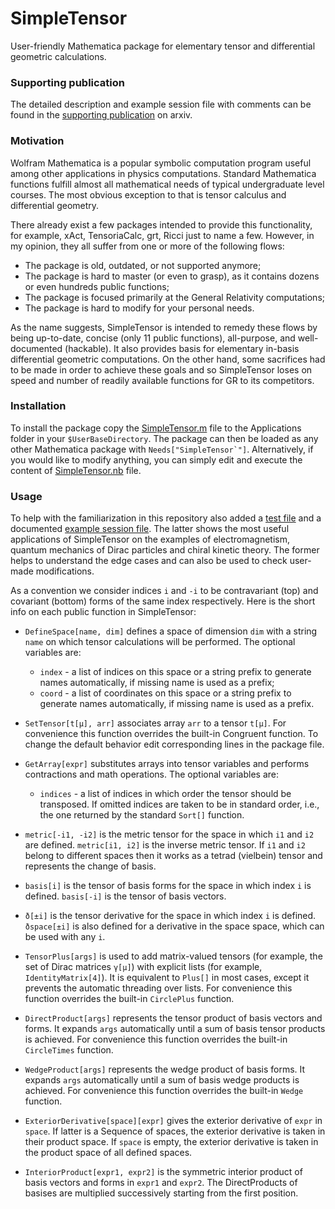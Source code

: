 # SimpleTensor
User-friendly Mathematica package for elementary tensor and differential geometric calculations.

### Supporting publication
The detailed description and example session file with comments can be found in the [supporting publication](https://arxiv.org/pdf/2111.06718) on arxiv.

### Motivation
Wolfram Mathematica is a popular symbolic computation program useful among other applications in physics computations.
Standard Mathematica functions fulfill almost all mathematical needs of typical undergraduate level courses.
The most obvious exception to that is tensor calculus and differential geometry. 

There already exist a few packages intended to provide this functionality, for example, xAct, TensoriaCalc, grt, Ricci just to name a few.
However, in my opinion, they all suffer from one or more of the following flows:
- The package is old, outdated, or not supported anymore;
- The package is hard to master (or even to grasp), as it contains dozens or even hundreds public functions;
- The package is focused primarily at the General Relativity computations;
- The package is hard to modify for your personal needs.

As the name suggests, SimpleTensor is intended to remedy these flows by being up-to-date, concise (only 11 public functions), all-purpose, and well-documented (hackable).
It also provides basis for elementary in-basis differential geometric computations.
On the other hand, some sacrifices had to be made in order to achieve these goals and so SimpleTensor loses on speed and number of readily available functions for GR to its competitors.

### Installation
To install the package copy the [SimpleTensor.m](SimpleTensor.m) file to the Applications folder in your `$UserBaseDirectory`.
The package can then be loaded as any other Mathematica package with ``Needs["SimpleTensor`"]``.
Alternatively, if you would like to modify anything, you can simply edit and execute the content of [SimpleTensor.nb](SimpleTensor.nb) file.

### Usage
To help with the familiarization in this repository also added a [test file](SimpleTensor_test.nb) and a documented [example session file](SimpleTensor_example.nb).
The latter shows the most useful applications of SimpleTensor on the examples of electromagnetism, quantum mechanics of Dirac particles and chiral kinetic theory.
The former helps to understand the edge cases and can also be used to check user-made modifications.

As a convention we consider indices `i` and `-i` to be contravariant (top) and covariant (bottom) forms of the same index respectively.
Here is the short info on each public function in SimpleTensor:

- `DefineSpace[name, dim]` defines a space of dimension `dim` with a string `name` on which tensor calculations will be performed. The optional variables are:
  - `index` - a list of indices on this space or a string prefix to generate names automatically, if missing name is used as a prefix;
  - `coord` - a list of coordinates on this space or a string prefix to generate names automatically, if missing name is used as a prefix.

- `SetTensor[t[µ], arr]` associates array `arr` to a tensor `t[µ]`. For convenience this function overrides the built-in Congruent function. To change the default behavior edit corresponding lines in the package file.

- `GetArray[expr]` substitutes arrays into tensor variables and performs contractions and math operations. The optional variables are:
  - `indices` - a list of indices in which order the tensor should be transposed. If omitted indices are taken to be in standard order, i.e., the one returned by the standard `Sort[]` function.

- `metric[-i1, -i2]` is the metric tensor for the space in which `i1` and `i2` are defined. 
`metric[i1, i2]` is the inverse metric tensor. If `i1` and `i2` belong to different spaces then it works as a tetrad (vielbein) tensor and represents the change of basis.

- `basis[i]` is the tensor of basis forms for the space in which index `i` is defined.
`basis[-i]` is the tensor of basis vectors.

- `ð[±i]` is the tensor derivative for the space in which index `i` is defined. 
`ðspace[±i]` is also defined for a derivative in the space space, which can be used with any `i`.

- `TensorPlus[args]` is used to add matrix-valued tensors (for example, the set of Dirac matrices `γ[µ]`) with explicit lists (for example, `IdentityMatrix[4]`). It is equivalent to `Plus[]` in most cases, except it prevents the automatic threading over lists. For convenience this function overrides the built-in `CirclePlus` function.


- `DirectProduct[args]` represents the tensor product of basis vectors and forms. It expands `args` automatically until a sum of basis tensor products is achieved. For convenience this function overrides the built-in `CircleTimes` function.

- `WedgeProduct[args]` represents the wedge product of basis forms. It expands `args` automatically until a sum of basis wedge products is achieved. For convenience this function overrides the built-in `Wedge` function.

- `ExteriorDerivative[space][expr]` gives the exterior derivative of `expr` in `space`. If latter is a Sequence of spaces, the exterior derivative is taken in their product space. If `space` is empty, the exterior derivative is taken in the product space of all defined spaces.

- `InteriorProduct[expr1, expr2]` is the symmetric interior product of basis vectors and forms in `expr1` and `expr2`. The DirectProducts of basises are multiplied successively starting from the first position.
